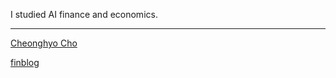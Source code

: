 I studied AI finance and economics.

---
[Cheonghyo Cho](https://jo-cho.github.io/)

[finblog](https://jo-cho.github.io/FinBlog/)
